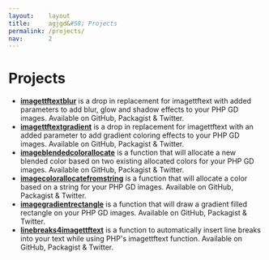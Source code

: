```yaml
---
layout:    layout
title:     agjgd&#58; Projects
permalink: /projects/
nav:       2
---
```


# Projects

 * [**imagettftextblur**](https://imagettftextblur.agjgd.org/) is a drop in replacement for imagettftext with added parameters to add blur, glow and shadow effects to your PHP GD images. Available on GitHub, Packagist & Twitter.
 * [**imagettftextgradient**](https://imagettftextgradient.agjgd.org/) is a drop in replacement for imagettftext with an added parameter to add gradient coloring effects to your PHP GD images. Available on GitHub, Packagist & Twitter.
 * [**imageblendedcolorallocate**](https://imageblendedcolorallocate.agjgd.org/) is a function that will allocate a new blended color based on two existing allocated colors for your PHP GD images. Available on GitHub, Packagist & Twitter.
 * [**imagecolorallocatefromstring**](https://imagecolorallocatefromstring.agjgd.org/) is a function that will allocate a color based on a string for your PHP GD images. Available on GitHub, Packagist & Twitter.
 * [**imagegradientrectangle**](https://imagegradientrectangle.agjgd.org/) is a function that will draw a gradient filled rectangle on your PHP GD images. Available on GitHub, Packagist & Twitter.
 * [**linebreaks4imagettftext**](https://linebreaks4imagettftext.agjgd.org/) is a function to automatically insert line breaks into your text while using PHP's imagettftext function. Available on GitHub, Packagist & Twitter.
